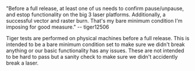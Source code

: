 "Before a full release, at least one of us needs to confirm pause/unpause, and estop functionality on the big 3 laser platforms. Additionally, a successful vector and raster burn. That's my bare minimum condition I'm imposing for good measure." -- tiger12506


Tiger tests are performed on physical machines before a full release. This is intended to be a bare minimum condition set to make sure we didn't break anything or our basic functionality has any issues. These are not intended to be hard to pass but a sanity check to make sure we didn't accidently break a laser.